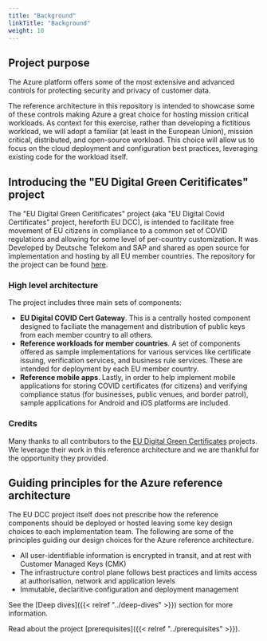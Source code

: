 ```yaml
---
title: "Background"
linkTitle: "Background"
weight: 10
---
```

## Project purpose
The Azure platform offers some of the most extensive and advanced controls for protecting security and privacy of customer data.

The reference architecture in this repository is intended to showcase some of these controls making Azure a great choice for hosting mission critical workloads. As context for this exercise, rather than developing a fictitious workload, we will adopt a familiar (at least in the European Union), mission critical, distributed, and open-source workload. This choice will allow us to focus on the cloud deployment and configuration best practices, leveraging existing code for the workload itself.

## Introducing the "EU Digital Green Ceritificates" project
The "EU Digital Green Ceritificates" project (aka "EU Digital Covid Certificates" project, hereforth EU DCC), is intended to facilitate free movement of EU citizens in compliance to a common set of COVID regulations and allowing for some level of per-country customization. It was Developed by Deutsche Telekom and SAP and shared as open source for implementation and hosting by all EU member countries. The repository for the project can be found [here](https://github.com/eu-digital-green-certificates/dgc-overview).

### High level architecture
The project includes three main sets of components:
- **EU Digital COVID Cert Gateway**. This is a centrally hosted component designed to faciliate the management and distribution of public keys from each member country to all others.
- **Reference workloads for member countries**. A set of components offered as sample implementations for various services like certificate issuing, verification services, and business rule services. These are intended for deployment by each EU member country.
- **Reference mobile apps**. Lastly, in order to help implement mobile applications for storing COVID certificates (for citizens) and verifying compliance status (for businesses, public venues, and border patrol), sample applications for Android and iOS platforms are included.

### Credits
Many thanks to all contributors to the [EU Digital Green Certificates](https://github.com/orgs/eu-digital-green-certificates) projects. We leverage their work in this reference architecture and we are thankful for the opportunity they provided.

## Guiding principles for the Azure reference architecture
The EU DCC project itself does not prescribe how the reference components should be deployed or hosted leaving some key design choices to each implementation team.
The  following are some of the principles guiding our design choices for the Azure reference architecture.
- All user-identifiable information is encrypted in transit, and at rest with Customer Managed Keys (CMK)
- The infrastructure control plane follows best practices and limits access at authorisation, network and application levels
- Immutable, declaritive configuration and deployment management

See the [Deep dives]({{< relref "../deep-dives" >}}) section for more information.

Read about the project [prerequisites]({{< relref "../prerequisites" >}}).
